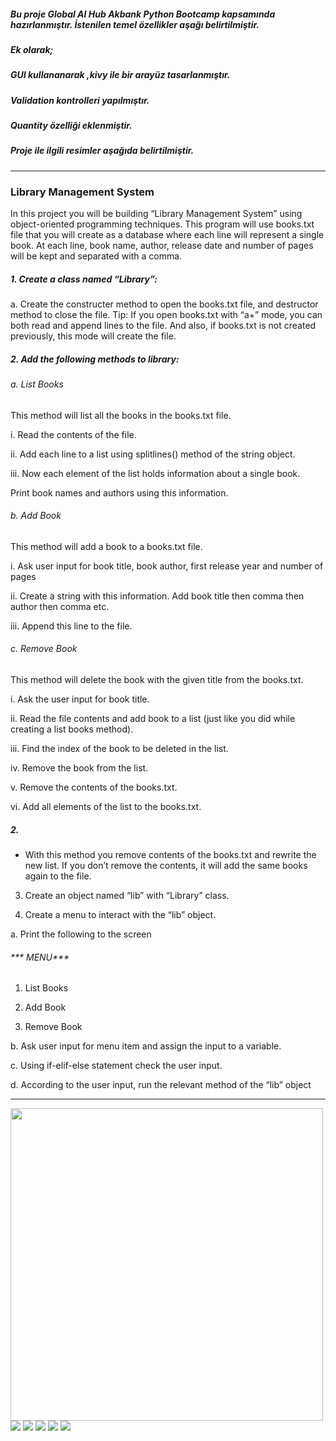 ##### Bu proje Global AI Hub Akbank Python Bootcamp kapsamında hazırlanmıştır. İstenilen temel özellikler aşağı belirtilmiştir.
##### Ek olarak;
##### GUI kullananarak ,kivy ile bir arayüz tasarlanmıştır. 
##### Validation kontrolleri yapılmıştır.   
##### Quantity özelliği eklenmiştir.
##### Proje ile ilgili resimler aşağıda belirtilmiştir.

<hr>

### Library Management System
In this project you will be building “Library Management System” using object-oriented 
programming techniques. This program will use books.txt file that you will create as a database 
where each line will represent a single book. At each line, book name, author, release date 
and number of pages will be kept and separated with a comma.
##### 1. Create a class named “Library”:
a. Create the constructer method to open the books.txt file, and destructor 
method to close the file.
Tip: If you open books.txt with “a+” mode, you can both read and append lines 
to the file. And also, if books.txt is not created previously, this mode will create 
the file.

##### 2. Add the following methods to library:

###### a. List Books

This method will list all the books in the books.txt file.

i. Read the contents of the file.

ii. Add each line to a list using splitlines() method of the string object.

iii. Now each element of the list holds information about a single book. 

Print book names and authors using this information.

###### b. Add Book

This method will add a book to a books.txt file.

i. Ask user input for book title, book author, first release year and number 
of pages

ii. Create a string with this information. Add book title then comma then 
author then comma etc.

iii. Append this line to the file.

###### c. Remove Book
This method will delete the book with the given title from the books.txt.

i. Ask the user input for book title.

ii. Read the file contents and add book to a list (just like you did while 
creating a list books method).

iii. Find the index of the book to be deleted in the list.

iv. Remove the book from the list.

v. Remove the contents of the books.txt.

vi. Add all elements of the list to the books.txt.

##### 2.

* With this method you remove contents of the books.txt and rewrite 
the new list. If you don’t remove the contents, it will add the same 
books again to the file.

3. Create an object named “lib” with “Library” class.

4. Create a menu to interact with the “lib” object.

a. Print the following to the screen

###### *** MENU***

1) List Books

2) Add Book

3) Remove Book

b. Ask user input for menu item and assign the input to a variable.

c. Using if-elif-else statement check the user input.

d. According to the user input, run the relevant method of the “lib” object

<hr>

<img src="login.png" height="500"/>
<img src="login_2.png"/>
<img src="menu.png"/>
<img src="list_books.png"/>
<img src="add_book.png"/>
<img src="remove_book.png"/>


